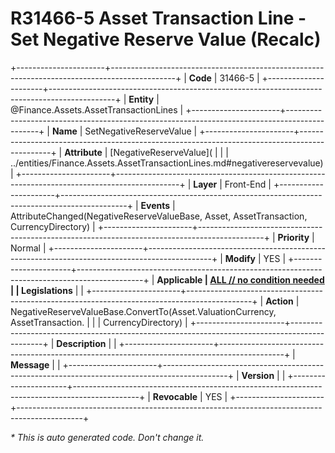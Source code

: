 ﻿---
erp.type: front-end-business-rule
erp.entity: Finance.Assets.AssetTransactionLines
---

# R31466-5 Asset Transaction Line - Set Negative Reserve Value (Recalc)
+----------------------+----------------------------------------------------------------------------------------------+
| **Code**             | 31466-5                                                                                      |
+----------------------+----------------------------------------------------------------------------------------------+
| **Entity**           | @Finance.Assets.AssetTransactionLines                                                        |
+----------------------+----------------------------------------------------------------------------------------------+
| **Name**             | SetNegativeReserveValue                                                                      |
+----------------------+----------------------------------------------------------------------------------------------+
| **Attribute**        | [NegativeReserveValue](                                                                      |
|                      | ../entities/Finance.Assets.AssetTransactionLines.md#negativereservevalue)                    |
+----------------------+----------------------------------------------------------------------------------------------+
| **Layer**            | Front-End                                                                                    |
+----------------------+----------------------------------------------------------------------------------------------+
| **Events**           | AttributeChanged(NegativeReserveValueBase, Asset, AssetTransaction, CurrencyDirectory)       |
+----------------------+----------------------------------------------------------------------------------------------+
| **Priority**         | Normal                                                                                       |
+----------------------+----------------------------------------------------------------------------------------------+
| **Modify**           | YES                                                                                          |
+----------------------+----------------------------------------------------------------------------------------------+
| **Applicable         | [ALL // no condition needed](xref:applicable-legislations)                                   |
| Legislations**       |                                                                                              |
+----------------------+----------------------------------------------------------------------------------------------+
| **Action**           | NegativeReserveValueBase.ConvertTo(Asset.ValuationCurrency, AssetTransaction.                |
|                      | CurrencyDirectory)                                                                           |
+----------------------+----------------------------------------------------------------------------------------------+
| **Description**      |                                                                                              |
+----------------------+----------------------------------------------------------------------------------------------+
| **Message**          |                                                                                              |
+----------------------+----------------------------------------------------------------------------------------------+
| **Version**          |                                                                                              |
+----------------------+----------------------------------------------------------------------------------------------+
| **Revocable**        | YES                                                                                          |
+----------------------+----------------------------------------------------------------------------------------------+

*\* This is auto generated code. Don't change it.*
